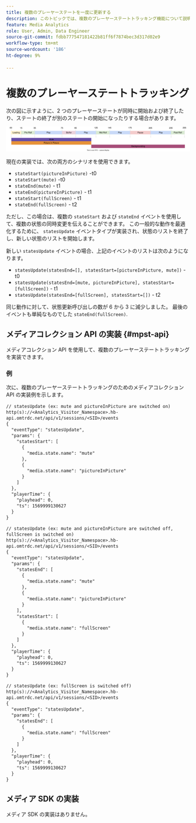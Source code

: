 ```yaml
---
title: 複数のプレーヤーステートを一度に更新する
description: このトピックでは、複数のプレーヤーステートトラッキング機能について説明します。
feature: Media Analytics
role: User, Admin, Data Engineer
source-git-commit: fdbb777547181422b81ff6f7874bec3d317d02e9
workflow-type: tm+mt
source-wordcount: '186'
ht-degree: 9%

---
```


# 複数のプレーヤーステートトラッキング

次の図に示すように、2 つのプレーヤーステートが同時に開始および終了したり、ステートの終了が別のステートの開始になったりする場合があります。

![複数のプレーヤーステート](assets/multiple-player-states.svg)

現在の実装では、次の両方のシナリオを使用できます。
- `stateStart(pictureInPicture)` -t0
- `stateStart(mute)` -t0
- `stateEnd(mute)` - t1
- `stateEnd(pictureInPicture)` - t1
- `stateStart(fullScreen)` - t1
- `stateEnd(fullScreen)` - t2

ただし、この場合は、複数の `stateStart` および `stateEnd` イベントを使用して、複数の状態の同時変更を伝えることができます。 この一般的な動作を最適化するために、 `statesUpdate` イベントタイプが実装され、状態のリストを終了し、新しい状態のリストを開始します。

新しい `statesUpdate` イベントの場合、上記のイベントのリストは次のようになります。
- `statesUpdate(statesEnd=[], statesStart=[pictureInPicture, mute])` -t0
- `statesUpdate(statesEnd=[mute, pictureInPicture], statesStart=[fullScreen])` - t1
- `statesUpdate(statesEnd=[fullScreen], statesStart=[])` - t2

同じ動作に対して、状態更新呼び出しの数が 6 から 3 に減少しました。 最後のイベントも単純なものでした `stateEnd(fullScreen)`.

## メディアコレクション API の実装 {#mpst-api}

メディアコレクション API を使用して、複数のプレーヤーステートトラッキングを実装できます。

### 例

次に、複数のプレーヤーステートトラッキングのためのメディアコレクション API の実装例を示します。

```
// statesUpdate (ex: mute and pictureInPicture are switched on)
http(s)://<Analytics_Visitor_Namespace>.hb-api.omtrdc.net/api/v1/sessions/<SID>/events
{
  "eventType": "statesUpdate",
  "params": {
    "statesStart": [
      {
        "media.state.name": "mute"
      },
      {
        "media.state.name": "pictureInPicture"
      }
    ]
  },
  "playerTime": {
    "playhead": 0,
    "ts": 1569999130627
  }
}
```

```
// statesUpdate (ex: mute and pictureInPicture are switched off, fullScreen is switched on)
http(s)://<Analytics_Visitor_Namespace>.hb-api.omtrdc.net/api/v1/sessions/<SID>/events
{
  "eventType": "statesUpdate",
  "params": {
    "statesEnd": [
      {
        "media.state.name": "mute"
      },
      {
        "media.state.name": "pictureInPicture"
      }
    ],
    "statesStart": [
      {
        "media.state.name": "fullScreen"
      }
    ]
  },
  "playerTime": {
    "playhead": 0,
    "ts": 1569999130627
  }
}
```

```
// statesUpdate (ex: fullScreen is switched off)
http(s)://<Analytics_Visitor_Namespace>.hb-api.omtrdc.net/api/v1/sessions/<SID>/events
{
  "eventType": "statesUpdate",
  "params": {
    "statesEnd": [
      {
        "media.state.name": "fullScreen"
      }
    ]
  },
  "playerTime": {
    "playhead": 0,
    "ts": 1569999130627
  }
}
```

## メディア SDK の実装

メディア SDK の実装はありません。
